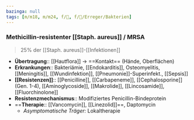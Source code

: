 ```yaml
---
bazinga: null
tags: [m/m18, m/m24, f/🦠, f/🦠/Erreger/Bakterien]
---
```

### Methicillin-resistenter [[Staph. aureus]] / MRSA
>25% der [[Staph. aureus]]-[[Infektionen]]
- **Übertragung**:: [[Hautflora]] → ==Kontakt== (Hände, Oberflächen)
- **Erkrankungen**:: Bakteriämie, [[Endokarditis]], Osteomyelitis, [[Meningitis]], [[Wundinfektion]], [[Pneumonie]]-Superinfekt., [[Sepsis]]
- **[[Resistenzen]]**:: [[Penicilline]], [[Carbapeneme]], [[Cephalosporine]] (Gen. 1-4), [[Aminoglycoside]], [[Makrolide]], [[Lincosamide]], [[Fluorchinolone]]
- **Resistenzmechanismus**:: Modifiziertes Penicillin-Bindeprotein
- ==**Therapie**:: [[Vancomycin]], [[Linezolid]]==, Daptomycin
	- *Asymptomatische Träger:* Lokaltherapie